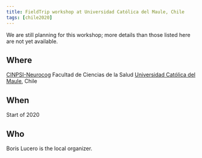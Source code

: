 ```yaml
---
title: FieldTrip workshop at Universidad Católica del Maule, Chile
tags: [chile2020]
---
```


We are still planning for this workshop; more details than those listed here are not yet available.

## Where

[CINPSI-Neurocog](http://www.labpsicologiaucm.com)
Facultad de Ciencias de la Salud
[Universidad Católica del Maule](https://goo.gl/maps/JouDQAeLcatLK6jCA), Chile

## When

Start of 2020

## Who

Boris Lucero is the local organizer.
